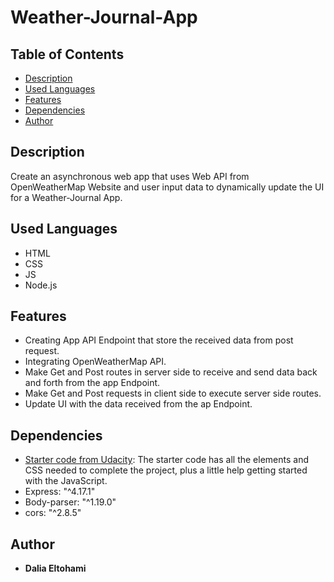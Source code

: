 # Weather-Journal-App

## Table of Contents

* [Description](#Description)
* [Used Languages](#used-languages)
* [Features](#features)
* [Dependencies](#dependencies)
* [Author](#author)

## Description

Create an asynchronous web app that uses Web API from OpenWeatherMap Website and user input data to dynamically update the UI for a Weather-Journal App.

## Used Languages 
- HTML
- CSS
- JS
- Node.js

## Features
- Creating App API Endpoint that store the received data from post request.
- Integrating OpenWeatherMap API.
- Make Get and Post routes in server side to receive and send data back and forth from the app Endpoint.
- Make Get and Post requests in client side to execute server side routes.
- Update UI with the data received from the ap Endpoint.

## Dependencies

- [Starter code from Udacity](https://github.com/udacity/fend/tree/refresh-2019): The starter code has all the elements and CSS needed to complete the project, plus a little help getting started with the JavaScript.
-  Express: "^4.17.1"
-  Body-parser: "^1.19.0"
-  cors: "^2.8.5"
## Author
- **Dalia Eltohami**

